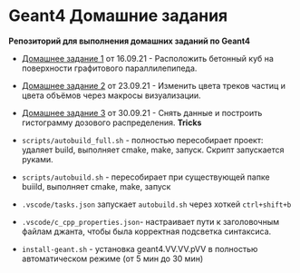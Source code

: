 # Geant4 Домашние задания

**Репозиторий для выполнения домашних заданий по Geant4**

* [Домашнее задание 1](https://github.com/Annndruha/Geant4/blob/v1.0.0/B1/src/B1DetectorConstruction.cc) от 16.09.21 - Расположить бетонный куб на поверхности графитового параллилепипеда.
* [Домашнее задание 2](https://github.com/Annndruha/Geant4/blob/v2.0.0/B1/vis.mac#L19) от 23.09.21 - Изменить цвета треков частиц и цвета объёмов через макросы визуализации.
* [Домашнее задание 3](https://github.com/Annndruha/Geant4/blob/v3.0.0/main/model/DosePlotter.ipynb) от 30.09.21 - Снять данные и построить гистограмму дозового распределения.
**Tricks**

* `scripts/autobuild_full.sh` - полностью пересобирает проект: удаляет build, выполняет cmake, make, запуск. Скрипт запускается руками.
* `scripts/autobuild.sh` - пересобирает при существующей папке buiild, выполняет cmake, make, запуск
* `.vscode/tasks.json` запускает `autobuild.sh` через хоткей `ctrl+shift+b`
* `.vscode/c_cpp_properties.json`- настраивает пути к заголовочным файлам джанта, чтобы была корректная подсветка синтаксиса.
* `install-geant.sh` - установка geant4.VV.VV.pVV в полностью автоматическом режиме (от 5 мин до 30 мин)
